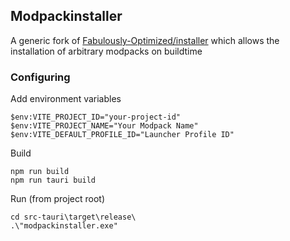 ## Modpackinstaller

A generic fork of [Fabulously-Optimized/installer](https://github.com/Fabulously-Optimized/installer) which allows the installation of arbitrary modpacks on buildtime

### Configuring
Add environment variables
```pwsh
$env:VITE_PROJECT_ID="your-project-id"
$env:VITE_PROJECT_NAME="Your Modpack Name"
$env:VITE_DEFAULT_PROFILE_ID="Launcher Profile ID"
```
Build
```pwsh
npm run build
npm run tauri build
```
Run (from project root)
```pwsh
cd src-tauri\target\release\
.\"modpackinstaller.exe"
```